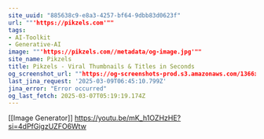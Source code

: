 ```yaml
---
site_uuid: "885638c9-e8a3-4257-bf64-9dbb83d0623f"
url: ""'https://pikzels.com'""
tags:
- AI-Toolkit
- Generative-AI
image: ""'https://pikzels.com//metadata/og-image.jpg'""
site_name: Pikzels
title: Pikzels - Viral Thumbnails & Titles in Seconds
og_screenshot_url: ""https://og-screenshots-prod.s3.amazonaws.com/1366x768/80/false/e9110079df1a5574988a3e5b72499df44180c45b4b6d0050746fc4edf1d641e5.jpeg""
last_jina_request: '2025-03-09T06:45:10.799Z'
jina_error: "Error occurred"
og_last_fetch: 2025-03-07T05:19:19.174Z
---
```

[[Image Generator]]
https://youtu.be/mK_h1OZHzHE?si=4dPfGigzUZFO6Wtw
